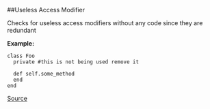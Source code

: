 ##Useless Access Modifier

Checks for useless access modifiers without any code since they are redundant

**Example:**

```
class Foo
  private #this is not being used remove it

  def self.some_method
  end
end
```

[Source](http://www.rubydoc.info/gems/rubocop/RuboCop/Cop/Lint/UselessAccessModifier)
